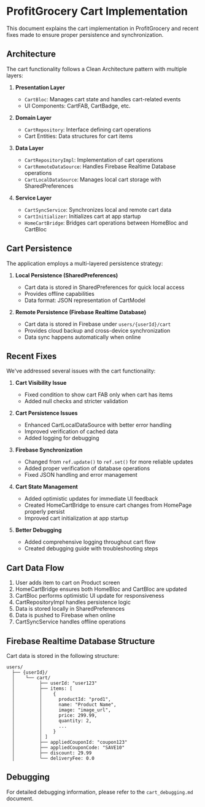 # ProfitGrocery Cart Implementation

This document explains the cart implementation in ProfitGrocery and recent fixes made to ensure proper persistence and synchronization.

## Architecture

The cart functionality follows a Clean Architecture pattern with multiple layers:

1. **Presentation Layer**
   - `CartBloc`: Manages cart state and handles cart-related events
   - UI Components: CartFAB, CartBadge, etc.

2. **Domain Layer**
   - `CartRepository`: Interface defining cart operations
   - Cart Entities: Data structures for cart items

3. **Data Layer**
   - `CartRepositoryImpl`: Implementation of cart operations
   - `CartRemoteDataSource`: Handles Firebase Realtime Database operations
   - `CartLocalDataSource`: Manages local cart storage with SharedPreferences

4. **Service Layer**
   - `CartSyncService`: Synchronizes local and remote cart data
   - `CartInitializer`: Initializes cart at app startup
   - `HomeCartBridge`: Bridges cart operations between HomeBloc and CartBloc

## Cart Persistence

The application employs a multi-layered persistence strategy:

1. **Local Persistence (SharedPreferences)**
   - Cart data is stored in SharedPreferences for quick local access
   - Provides offline capabilities
   - Data format: JSON representation of CartModel

2. **Remote Persistence (Firebase Realtime Database)**
   - Cart data is stored in Firebase under `users/{userId}/cart`
   - Provides cloud backup and cross-device synchronization
   - Data sync happens automatically when online

## Recent Fixes

We've addressed several issues with the cart functionality:

1. **Cart Visibility Issue**
   - Fixed condition to show cart FAB only when cart has items
   - Added null checks and stricter validation

2. **Cart Persistence Issues**
   - Enhanced CartLocalDataSource with better error handling
   - Improved verification of cached data
   - Added logging for debugging

3. **Firebase Synchronization**
   - Changed from `ref.update()` to `ref.set()` for more reliable updates
   - Added proper verification of database operations
   - Fixed JSON handling and error management

4. **Cart State Management**
   - Added optimistic updates for immediate UI feedback
   - Created HomeCartBridge to ensure cart changes from HomePage properly persist
   - Improved cart initialization at app startup

5. **Better Debugging**
   - Added comprehensive logging throughout cart flow
   - Created debugging guide with troubleshooting steps

## Cart Data Flow

1. User adds item to cart on Product screen
2. HomeCartBridge ensures both HomeBloc and CartBloc are updated
3. CartBloc performs optimistic UI update for responsiveness
4. CartRepositoryImpl handles persistence logic
5. Data is stored locally in SharedPreferences
6. Data is pushed to Firebase when online
7. CartSyncService handles offline operations

## Firebase Realtime Database Structure

Cart data is stored in the following structure:

```
users/
  ├── {userId}/
  │    └── cart/
  │         ├── userId: "user123"
  │         ├── items: [
  │         │    {
  │         │      productId: "prod1",
  │         │      name: "Product Name",
  │         │      image: "image_url",
  │         │      price: 299.99,
  │         │      quantity: 2,
  │         │      ...
  │         │    }
  │         │ ]
  │         ├── appliedCouponId: "coupon123"
  │         ├── appliedCouponCode: "SAVE10"
  │         ├── discount: 29.99
  │         └── deliveryFee: 0.0
```

## Debugging

For detailed debugging information, please refer to the `cart_debugging.md` document.